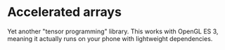 # Accelerated arrays

Yet another "tensor programming" library. This works with OpenGL ES 3, meaning
it actually runs on your phone with lightweight dependencies.

